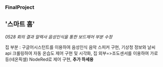 ### FinalProject  
## '스마트 홈'  


*0528 회의 결과 알렉사 음성인식을 통한 보드제어 부분 수정*  

  
집 부분 : 구글어시스턴트를 이용하여 음성인식 음악 스피커 구현, 기상청 정보와 날씨 api 크롤링하여 자동 온습도 제어 구현 및 시각화, 집 외부=>조도센서를 이용하여 가로등(네온픽셀) NodeRed로 제어 구현, ****추가 하세용****

